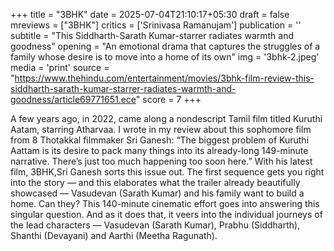 +++
title = "3BHK"
date = 2025-07-04T21:10:17+05:30
draft = false
mreviews = ["3BHK"]
critics = ['Srinivasa Ramanujam']
publication = ''
subtitle = "This Siddharth-Sarath Kumar-starrer radiates warmth and goodness"
opening = "An emotional drama that captures the struggles of a family whose desire is to move into a home of its own"
img = '3bhk-2.jpeg'
media = 'print'
source = "https://www.thehindu.com/entertainment/movies/3bhk-film-review-this-siddharth-sarath-kumar-starrer-radiates-warmth-and-goodness/article69771651.ece"
score = 7
+++

A few years ago, in 2022, came along a nondescript Tamil film titled Kuruthi Aatam, starring Atharvaa. I wrote in my review about this sophomore film from 8 Thotakkal filmmaker Sri Ganesh: “The biggest problem of Kuruthi Aattam is its desire to pack many things into its already-long 149-minute narrative. There’s just too much happening too soon here.” With his latest film, 3BHK,Sri Ganesh sorts this issue out. The first sequence gets you right into the story — and this elaborates what the trailer already beautifully showcased — Vasudevan (Sarath Kumar) and his family want to build a home. Can they? This 140-minute cinematic effort goes into answering this singular question. And as it does that, it veers into the individual journeys of the lead characters — Vasudevan (Sarath Kumar), Prabhu (Siddharth), Shanthi (Devayani) and Aarthi (Meetha Ragunath).
